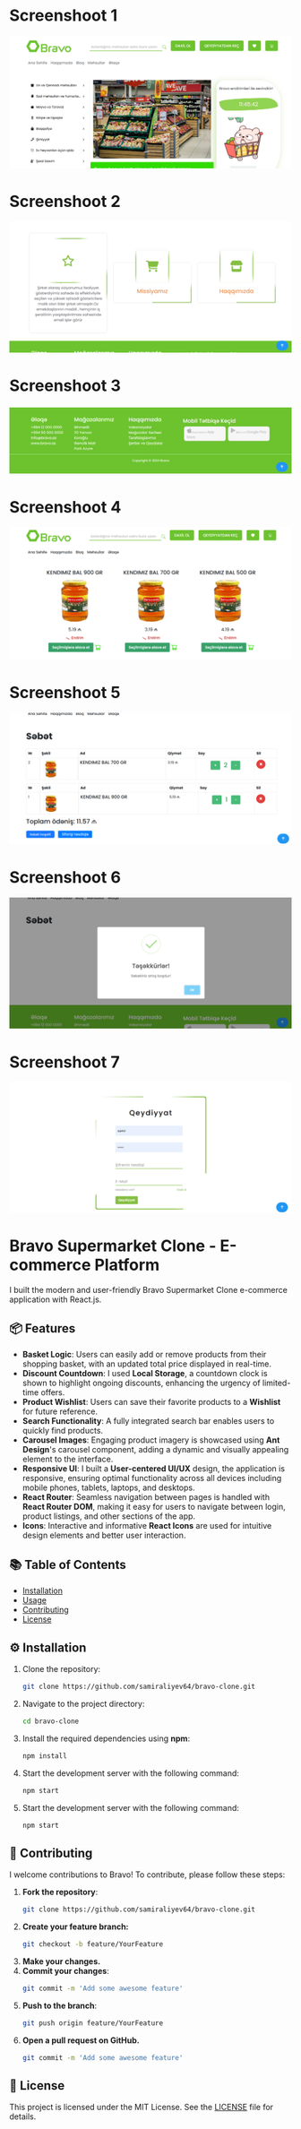 # Screenshoot 1
![Alt text](src/assets/image/ss(1).png)

# Screenshoot 2
![Alt text](src/assets/image/ss(2).png)

# Screenshoot 3
![Alt text](src/assets/image/ss(3).png)

# Screenshoot 4
![Alt text](src/assets/image/ss(4).png)

# Screenshoot 5
![Alt text](src/assets/image/ss(5).png)

# Screenshoot 6
![Alt text](src/assets/image/ss(6).png)

# Screenshoot 7
![Alt text](src/assets/image/ss(8).png)

# Bravo Supermarket Clone - E-commerce Platform

I built the modern and user-friendly Bravo Supermarket Clone e-commerce application with React.js.

## 📦 Features
- **Basket Logic**: Users can easily add or remove products from their shopping basket, with an updated total price displayed in real-time.
- **Discount Countdown**: I used **Local Storage**, a countdown clock is shown to highlight ongoing discounts, enhancing the urgency of limited-time offers.
- **Product Wishlist**: Users can save their favorite products to a **Wishlist** for future reference.
- **Search Functionality**: A fully integrated search bar enables users to quickly find products.
- **Carousel Images**: Engaging product imagery is showcased using **Ant Design**'s carousel component, adding a dynamic and visually appealing element to the interface.
- **Responsive UI**: I built a **User-centered UI/UX** design, the application is responsive, ensuring optimal functionality across all devices including mobile phones, tablets, laptops, and desktops.
- **React Router**: Seamless navigation between pages is handled with **React Router DOM**, making it easy for users to navigate between login, product listings, and other sections of the app.
- **Icons**: Interactive and informative **React Icons** are used for intuitive design elements and better user interaction.


## 📚 Table of Contents
- [Installation](#installation)
- [Usage](#usage)
- [Contributing](#contributing)
- [License](#license)

## ⚙️ Installation
1. Clone the repository:
   ```bash
   git clone https://github.com/samiraliyev64/bravo-clone.git
2. Navigate to the project directory:
   ```bash
   cd bravo-clone
3. Install the required dependencies using **npm**:
   ```bash
   npm install
4. Start the development server with the following command:
   ```bash
   npm start
4. Start the development server with the following command:
   ```bash
   npm start

## 🤝 Contributing
I welcome contributions to Bravo! To contribute, please follow these steps:
1. **Fork the repository**:
   ```bash
   git clone https://github.com/samiraliyev64/bravo-clone.git
2. **Create your feature branch:**
   ```bash
   git checkout -b feature/YourFeature
3. **Make your changes.**
4. **Commit your changes**:
   ```bash
   git commit -m 'Add some awesome feature'
5. **Push to the branch**:
   ```bash
   git push origin feature/YourFeature
6. **Open a pull request on GitHub.**
   ```bash
   git commit -m 'Add some awesome feature'

## 📄 License

This project is licensed under the MIT License. See the [LICENSE](LICENSE) file for details.
